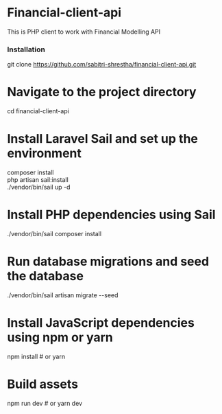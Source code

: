 # Financial-client-api

This is  PHP client to work with Financial Modelling API

### Installation
git clone https://github.com/sabitri-shrestha/financial-client-api.git

# Navigate to the project directory
cd financial-client-api

# Install Laravel Sail and set up the environment
composer install  
php artisan sail:install  
./vendor/bin/sail up -d

# Install PHP dependencies using Sail
./vendor/bin/sail composer install

# Run database migrations and seed the database
./vendor/bin/sail artisan migrate --seed

# Install JavaScript dependencies using npm or yarn
npm install  # or yarn

# Build assets
npm run dev  # or yarn dev
